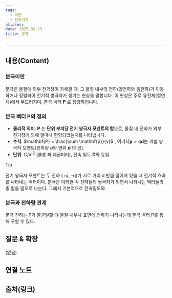 ```yaml
---
tags:
  - 미완
  - 전자기학
aliases: 
date: 2025-02-23
title: 분극
---
```


---

## 내용(Content)

### 분극이란

분극은 물질에 외부 전기장이 가해질 때, 그 물질 내부의 전하(양전하와 음전하)가 이동하거나 정렬되어 전기적 쌍극자가 생기는 현상을 말합니다. 이 현상은 주로 유전체(절연체)에서 두드러지며, 분극 벡터 $\mathbf{P}$ 로 정량화됩니다.

### 분극 벡터 P의 정의

- **물리적 의미**: $\mathbf{P}$ 는 **단위 부피당 전기 쌍극자 모멘트의 합**으로, 물질 내 전하가 외부 전기장에 의해 얼마나 편향되었는지를 나타냅니다.
- **수식**: $\mathbf{P} = \frac{\sum \mathbf{p}}{v}$ , 여기서$\mathbf{p} = q \mathbf{d}$는 개별 쌍극자 모멘트(전하량 $q$와 변위 $\mathbf{d}$ 의 곱).
- **단위**: $\text{C/m}^2$ (쿨롱 퍼 제곱미터), 전속 밀도 $\mathbf{D}$와 동일.

>[!tip]
>전기 쌍극자 모멘트는 두 전하 (+q, -q)가 서로 거리 d 만큼 떨어져 있을 때 전기적 효과를 나타내는 벡터이다. 분극은 이러한 각 전하들의 쌍극자가 되면서 나타나는 벡터들의 총 합을 밀도로 나눈다. 그래서 기본적으로 전속밀도와 

### 분극과 전하량 관계

분극 전하는 P가 불균일할 떄 물질 내부나 표면에 전하가 나타나는데 분극 벡터 P를 통해 구할 수 있다.




## 질문 & 확장

(없음)

## 연결 노트

## 출처(링크)





